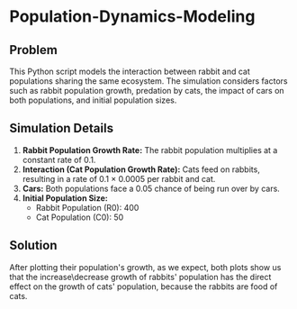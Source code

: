 # Population-Dynamics-Modeling

## Problem
This Python script models the interaction between rabbit and cat populations sharing the same ecosystem. The simulation considers factors such as rabbit population growth, predation by cats, the impact of cars on both populations, and initial population sizes.

## Simulation Details

1. **Rabbit Population Growth Rate:** The rabbit population multiplies at a constant rate of 0.1.
2. **Interaction (Cat Population Growth Rate):** Cats feed on rabbits, resulting in a rate of 0.1 × 0.0005 per rabbit and cat.
3. **Cars:** Both populations face a 0.05 chance of being run over by cars.
4. **Initial Population Size:**
   - Rabbit Population (R0): 400
   - Cat Population (C0): 50

## Solution
After plotting their population's growth, as we expect, both plots show us that the increase\decrease growth of rabbits' population has the direct effect on the growth of cats' population, because the rabbits are food of cats.
